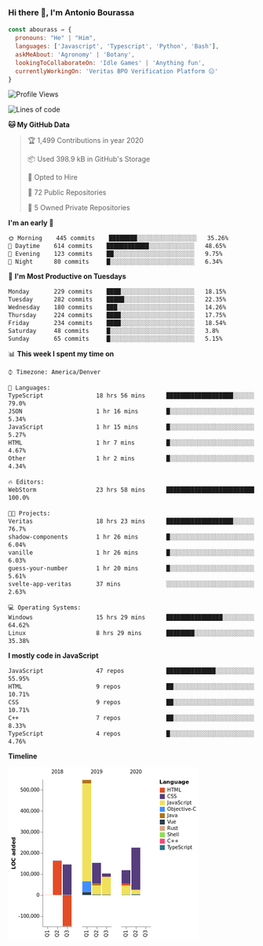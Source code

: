 ### Hi there 👋, I'm Antonio Bourassa

```javascript
const abourass = {
  pronouns: "He" | "Him",
  languages: ['Javascript', 'Typescript', 'Python', 'Bash'],
  askMeAbout: 'Agronomy' | 'Botany',
  lookingToCollaborateOn: 'Idle Games' | 'Anything fun',
  currentlyWorkingOn: 'Veritas BPO Verification Platform 😑'
}
```

<!--START_SECTION:waka-->
![Profile Views](http://img.shields.io/badge/Profile%20Views-14-blue)

![Lines of code](https://img.shields.io/badge/From%20Hello%20World%20I've%20written-10.0%20million%20Lines%20of%20code-blue)

**🐱 My GitHub Data** 

> 🏆 1,499 Contributions in year 2020
 > 
> 📦 Used 398.9 kB in GitHub's Storage 
 > 
> 💼 Opted to Hire
 > 
> 📜 72 Public Repositories 
 > 
> 🔑 5 Owned Private Repositories 

**I'm an early 🐤** 

```text
🌞 Morning    445 commits    ████████░░░░░░░░░░░░░░░░░   35.26% 
🌆 Daytime    614 commits    ████████████░░░░░░░░░░░░░   48.65% 
🌃 Evening    123 commits    ██░░░░░░░░░░░░░░░░░░░░░░░   9.75% 
🌙 Night      80 commits     █░░░░░░░░░░░░░░░░░░░░░░░░   6.34%

```
📅 **I'm Most Productive on Tuesdays** 

```text
Monday       229 commits    ████░░░░░░░░░░░░░░░░░░░░░   18.15% 
Tuesday      282 commits    █████░░░░░░░░░░░░░░░░░░░░   22.35% 
Wednesday    180 commits    ███░░░░░░░░░░░░░░░░░░░░░░   14.26% 
Thursday     224 commits    ████░░░░░░░░░░░░░░░░░░░░░   17.75% 
Friday       234 commits    ████░░░░░░░░░░░░░░░░░░░░░   18.54% 
Saturday     48 commits     █░░░░░░░░░░░░░░░░░░░░░░░░   3.8% 
Sunday       65 commits     █░░░░░░░░░░░░░░░░░░░░░░░░   5.15%

```


📊 **This week I spent my time on** 

```text
⌚︎ Timezone: America/Denver

💬 Languages: 
TypeScript               18 hrs 56 mins      ███████████████████░░░░░░   79.0% 
JSON                     1 hr 16 mins        █░░░░░░░░░░░░░░░░░░░░░░░░   5.34% 
JavaScript               1 hr 15 mins        █░░░░░░░░░░░░░░░░░░░░░░░░   5.27% 
HTML                     1 hr 7 mins         █░░░░░░░░░░░░░░░░░░░░░░░░   4.67% 
Other                    1 hr 2 mins         █░░░░░░░░░░░░░░░░░░░░░░░░   4.34%

🔥 Editors: 
WebStorm                 23 hrs 58 mins      █████████████████████████   100.0%

🐱‍💻 Projects: 
Veritas                  18 hrs 23 mins      ███████████████████░░░░░░   76.7% 
shadow-components        1 hr 26 mins        █░░░░░░░░░░░░░░░░░░░░░░░░   6.04% 
vanille                  1 hr 26 mins        █░░░░░░░░░░░░░░░░░░░░░░░░   6.03% 
guess-your-number        1 hr 20 mins        █░░░░░░░░░░░░░░░░░░░░░░░░   5.61% 
svelte-app-veritas       37 mins             ░░░░░░░░░░░░░░░░░░░░░░░░░   2.63%

💻 Operating Systems: 
Windows                  15 hrs 29 mins      ████████████████░░░░░░░░░   64.62% 
Linux                    8 hrs 29 mins       ████████░░░░░░░░░░░░░░░░░   35.38%

```

**I mostly code in JavaScript** 

```text
JavaScript               47 repos            ██████████████░░░░░░░░░░░   55.95% 
HTML                     9 repos             ██░░░░░░░░░░░░░░░░░░░░░░░   10.71% 
CSS                      9 repos             ██░░░░░░░░░░░░░░░░░░░░░░░   10.71% 
C++                      7 repos             ██░░░░░░░░░░░░░░░░░░░░░░░   8.33% 
TypeScript               4 repos             █░░░░░░░░░░░░░░░░░░░░░░░░   4.76%

```


**Timeline**

![Chart not found](https://github.com/Abourass/Abourass/blob/master/charts/bar_graph.png) 


<!--END_SECTION:waka-->

<!--
**Abourass/Abourass** is a ✨ _special_ ✨ repository because its `README.md` (this file) appears on your GitHub profile.

Here are some ideas to get you started:

- 🔭 I’m currently working on ...
- 🌱 I’m currently learning ...
- 👯 I’m looking to collaborate on ...
- 🤔 I’m looking for help with ...
- 💬 Ask me about ...
- 📫 How to reach me: ...
- 😄 Pronouns: ...
- ⚡ Fun fact: ...
-->
